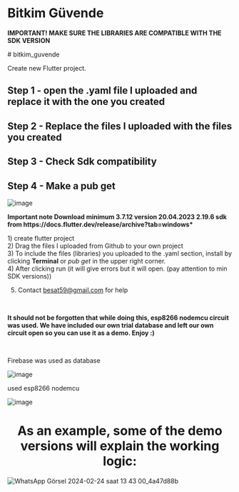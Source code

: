 <!DOCTYPE html>
<html lang="tr">
<head>
<meta charset="UTF-8">
<meta name="viewport" content="width=device-width, initial-scale=1.0">

</head>
<body>
<h1>Bitkim Güvende</h1>
<p><strong>IMPORTANT! MAKE SURE THE LIBRARIES ARE COMPATIBLE WITH THE SDK VERSION</strong></p>
<p># bitkim_guvende</p>
 

Create new Flutter project.



<h2>Step 1 - open the .yaml file I uploaded and replace it with the one you created</h2>
<h2>Step 2 - Replace the files I uploaded with the files you created</h2>
<h2>Step 3 - Check Sdk compatibility</h2>
<h2>Step 4 - Make a pub get</h2>

![image](https://github.com/AstroBesat-SoftW/bitkim_guvende/assets/128177174/278d6786-1380-4689-991c-27cf3659ba5e)
  

<p><strong> Important note Download minimum 3.7.12 version 20.04.2023 2.19.6 sdk from https://docs.flutter.dev/release/archive?tab=windows*  </strong> </p>

<p>1) create flutter project <br>
2) Drag the files I uploaded from Github to your own project <br>
3) To include the files (libraries) you uploaded to the .yaml section, install by clicking <strong> Terminal</strong> or <i> pub get </i> in the upper right corner. <br>
4) After clicking run (it will give errors but it will open. (pay attention to min SDK versions)) <br>

5) Contact besat59@gmail.com for help</p> <br>


<p><strong> It should not be forgotten that while doing this, esp8266 nodemcu circuit was used. We have included our own trial database and left our own circuit open so you can use it as a demo. Enjoy :)</strong></p> <br>



Firebase was used as database

![image](https://github.com/AstroBesat-SoftW/bitkim_guvende/assets/128177174/04092162-106f-47f4-9227-9c0b6215dbb2)

used esp8266 nodemcu

![image](https://github.com/AstroBesat-SoftW/bitkim_guvende/assets/128177174/1565f01f-b823-46ec-b86d-924602916f44)




<h1><center><strong>As an example, some of the demo versions will explain the working logic:</strong>
</center></h1>

![WhatsApp Görsel 2024-02-24 saat 13 43 00_4a47d88b](https://github.com/AstroBesat-SoftW/bitkim_guvende/assets/128177174/fb406fe8-3654-480c-afc2-fad3c7c0c497)


</body>
</html>
